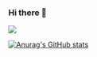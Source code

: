### Hi there 👋
![](https://komarev.com/ghpvc/?username=mandeephub&color=blue)


[![Anurag's GitHub stats](https://github-readme-stats.vercel.app/api?username=mandeephub)](https://github.com/mandeephub/github-readme-stats)
